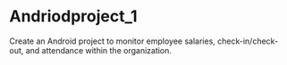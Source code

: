 # Andriodproject_1
Create an Android project to monitor employee salaries, check-in/check-out, and attendance within the organization.
